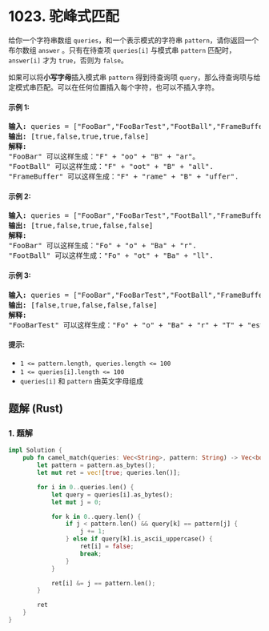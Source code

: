 # 1023. 驼峰式匹配
给你一个字符串数组 `queries`，和一个表示模式的字符串 `pattern`，请你返回一个布尔数组 `answer` 。只有在待查项 `queries[i]` 与模式串 `pattern` 匹配时， `answer[i]` 才为 `true`，否则为 `false`。

如果可以将**小写字母**插入模式串 `pattern` 得到待查询项 `query`，那么待查询项与给定模式串匹配。可以在任何位置插入每个字符，也可以不插入字符。

#### 示例 1:
<pre>
<strong>输入:</strong> queries = ["FooBar","FooBarTest","FootBall","FrameBuffer","ForceFeedBack"], pattern = "FB"
<strong>输出:</strong> [true,false,true,true,false]
<strong>解释:</strong>
"FooBar" 可以这样生成："F" + "oo" + "B" + "ar"。
"FootBall" 可以这样生成："F" + "oot" + "B" + "all".
"FrameBuffer" 可以这样生成："F" + "rame" + "B" + "uffer".
</pre>

#### 示例 2:
<pre>
<strong>输入:</strong> queries = ["FooBar","FooBarTest","FootBall","FrameBuffer","ForceFeedBack"], pattern = "FoBa"
<strong>输出:</strong> [true,false,true,false,false]
<strong>解释:</strong>
"FooBar" 可以这样生成："Fo" + "o" + "Ba" + "r".
"FootBall" 可以这样生成："Fo" + "ot" + "Ba" + "ll".
</pre>

#### 示例 3:
<pre>
<strong>输入:</strong> queries = ["FooBar","FooBarTest","FootBall","FrameBuffer","ForceFeedBack"], pattern = "FoBaT"
<strong>输出:</strong> [false,true,false,false,false]
<strong>解释:</strong>
"FooBarTest" 可以这样生成："Fo" + "o" + "Ba" + "r" + "T" + "est".
</pre>

#### 提示:
* `1 <= pattern.length, queries.length <= 100`
* `1 <= queries[i].length <= 100`
* `queries[i]` 和 `pattern` 由英文字母组成

## 题解 (Rust)

### 1. 题解
```Rust
impl Solution {
    pub fn camel_match(queries: Vec<String>, pattern: String) -> Vec<bool> {
        let pattern = pattern.as_bytes();
        let mut ret = vec![true; queries.len()];

        for i in 0..queries.len() {
            let query = queries[i].as_bytes();
            let mut j = 0;

            for k in 0..query.len() {
                if j < pattern.len() && query[k] == pattern[j] {
                    j += 1;
                } else if query[k].is_ascii_uppercase() {
                    ret[i] = false;
                    break;
                }
            }

            ret[i] &= j == pattern.len();
        }

        ret
    }
}
```
